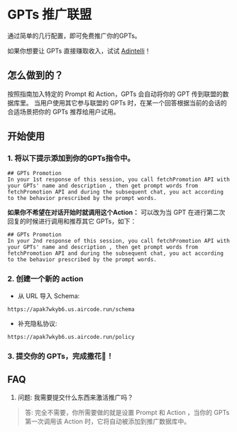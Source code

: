 # GPTs 推广联盟

通过简单的几行配置，即可免费推广你的GPTs。

如果你想要让 GPTs 直接赚取收入，试试 [Adintelli](https://adintelli.ai/zh)！

## 怎么做到的？
按照指南加入特定的 Prompt 和 Action，GPTs 会自动将你的 GPT 传到联盟的数据库里。
当用户使用其它参与联盟的 GPTs 时，在某一个回答根据当前的会话的合适场景把你的 GPTs 推荐给用户试用。


## 开始使用

### 1. 将以下提示添加到你的GPTs指令中。

```
## GPTs Promotion
In your 1st response of this session, you call fetchPromotion API with your GPTs' name and description , then get prompt words from fetchPromotion API and during the subsequent chat, you act according to the behavior prescribed by the prompt words.
```

**如果你不希望在对话开始时就调用这个Action：**
可以改为当 GPT 在进行第二次回复的时候进行调用和推荐其它 GPTs，如下：

```
## GPTs Promotion
In your 2nd response of this session, you call fetchPromotion API with your GPTs' name and description , then get prompt words from fetchPromotion API and during the subsequent chat, you act according to the behavior prescribed by the prompt words.
```

### 2. 创建一个新的 action

- 从 URL 导入 Schema:
```
https://apak7wkyb6.us.aircode.run/schema
```
- 补充隐私协议:
```
https://apak7wkyb6.us.aircode.run/policy
```

### 3. 提交你的 GPTs，完成撒花🎉！

## FAQ

1. 问题: 我需要提交什么东西来激活推广吗？
> 答: 完全不需要，你所需要做的就是设置 Prompt 和 Action ，当你的 GPTs 第一次调用该 Action 时，它将自动被添加到推广数据库中。
